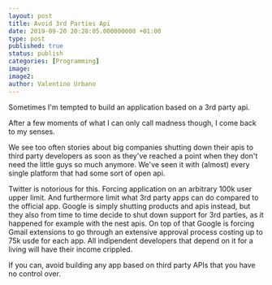 ```yaml
---
layout: post
title: Avoid 3rd Parties Api
date: 2019-09-20 20:28:05.000000000 +01:00
type: post
published: true
status: publish
categories: [Programming]
image:
image2:
author: Valentino Urbano
---
```


Sometimes I'm tempted to build an application based on a 3rd party api.

After a few moments of what I can only call madness though, I come back to my senses.

We see too often stories about big companies shutting down their apis to third party developers as soon as they've reached a point when they don't need the little guys so much anymore. We've seen it with (almost) every single platform that had some sort of open api.

Twitter is notorious for this. Forcing application on an arbitrary 100k user upper limit. And furthermore limit what 3rd party apps can do compared to the official app. Google is simply shutting products and apis instead, but they also from time to time decide to shut down support for 3rd parties, as it happened for example with the nest apis. On top of that Google is forcing Gmail extensions to go through an extensive approval process costing up to 75k usde for each app. All indipendent developers that depend on it for a living will have their income crippled.

If you can, avoid building any app based on third party APIs that you have no control over.
